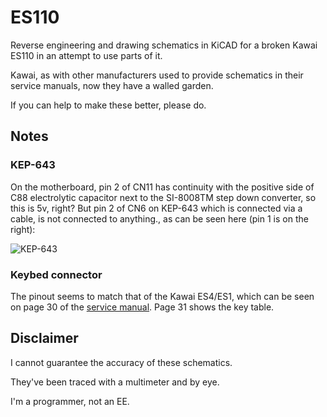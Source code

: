 # ES110

Reverse engineering and drawing schematics in KiCAD for a broken Kawai ES110 in an attempt to use parts of it.

Kawai, as with other manufacturers used to provide schematics in their service manuals, now they have a walled garden.

If you can help to make these better, please do.

## Notes

### KEP-643

On the motherboard, pin 2 of CN11 has continuity with the positive side of C88 electrolytic capacitor next to the SI-8008TM step down converter, so this is 5v, right? But pin 2 of CN6 on KEP-643 which is connected via a cable, is not connected to anything., as can be seen here (pin 1 is on the right):

![KEP-643](https://i.imgur.com/2M9kh3h.jpg)

### Keybed connector

The pinout seems to match that of the Kawai ES4/ES1, which can be seen on page 30 of the [service manual](https://www.manualslib.com/download/1249302/Kawai-Es4-Es1p.html). Page 31 shows the key table.

## Disclaimer

I cannot guarantee the accuracy of these schematics.

They've been traced with a multimeter and by eye.

I'm a programmer, not an EE.
